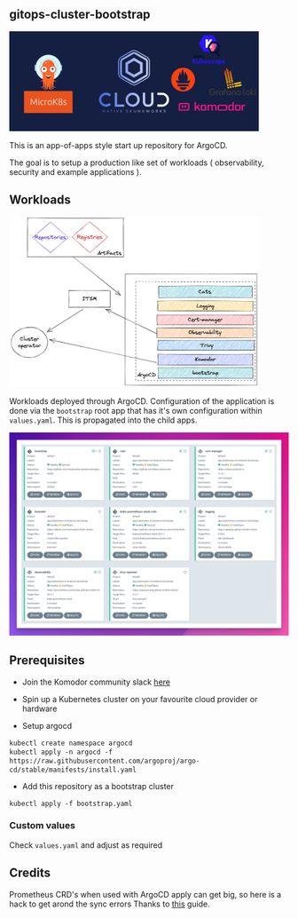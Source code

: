 ## gitops-cluster-bootstrap

<img src="images/1.png" width="450px;">

This is an app-of-apps style start up repository for ArgoCD.

The goal is to setup a production like set of workloads ( observability, security and example applications ).

## Workloads

<img src="images/4.png" width="450px;">

Workloads deployed through ArgoCD.
Configuration of the application is done via the `bootstrap` root app that has it's own configuration within `values.yaml`. This is propagated into the child apps.


<img src="images/5.png" width="650px;">

## Prerequisites

- Join the Komodor community slack [here](https://join.slack.com/share/enQtMzkxODc1NTc0OTgzMS1lN2RkNmVlZjJiYmU5NGE0NDVhOTEzMzFjOGVlMzk3NzY0NzU4ZGU2YjBhYzZhNGIyZTUyNjZiYmM2NDFkZjY0)
- Spin up a Kubernetes cluster on your favourite cloud provider or hardware

- Setup argocd

```
kubectl create namespace argocd
kubectl apply -n argocd -f https://raw.githubusercontent.com/argoproj/argo-cd/stable/manifests/install.yaml
```
- Add this repository as a bootstrap cluster
```
kubectl apply -f bootstrap.yaml
```


### Custom values

Check `values.yaml` and adjust as required

## Credits

Prometheus CRD's when used with ArgoCD apply can get big, so here is a hack to get arond the sync errors
Thanks to [this](https://blog.ediri.io/kube-prometheus-stack-and-argocd-23-how-to-remove-a-workaround) guide.
